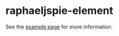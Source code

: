 raphaeljspie-element
=========

See the [example page](http://raphaeljs.com/pie.html) for more information.
